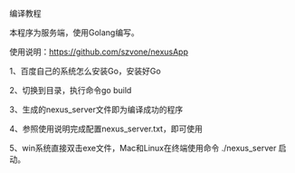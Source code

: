 编译教程

本程序为服务端，使用Golang编写。

使用说明：https://github.com/szvone/nexusApp

1、百度自己的系统怎么安装Go，安装好Go

2、切换到目录，执行命令go build

3、生成的nexus_server文件即为编译成功的程序

4、参照使用说明完成配置nexus_server.txt，即可使用

5、win系统直接双击exe文件，Mac和Linux在终端使用命令 ./nexus_server 启动。
